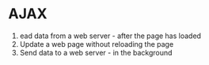 # AJAX
1. ead data from a web server - after the page has loaded
2. Update a web page without reloading the page
3. Send data to a web server - in the background
